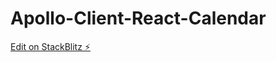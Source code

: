 #    Apollo-Client-React-Calendar 

[Edit on StackBlitz ⚡️](https://stackblitz.com/edit/react-xas6hp)